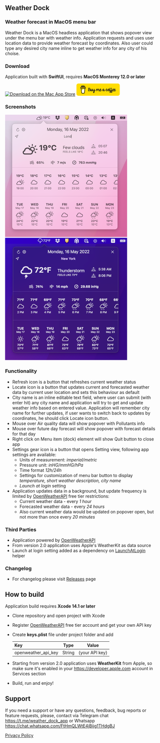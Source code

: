 ## Weather Dock
### Weather forecast in MacOS menu bar
Weather Dock is a MacOS headless application that shows popover view under the menu bar with weather info. Application requests and uses user location data to provide weather forecast by coordinates. Also user could type any desired city name inline to get weather info for any city of his choise.
### Download
Application built with **SwiftUI**, requires **MacOS Monterey 12.0 or later**

[![Download on the Mac App Store](https://tools.applemediaservices.com/api/badges/download-on-the-mac-app-store/black/en-us?size=250x83&releaseDate=1615852800)](https://apps.apple.com/app/id1624480719)
[<img src="/docs/images/bmac.png" alt="Buy me a coffee" height="40"/>](https://www.buymeacoffee.com/astep)
### Screenshots
![Light mode screenshot](/docs/images/screen1.png "Light mode screenshot") ![Dark mode screenshot](/docs/images/screen2.png "Dark mode screenshot")
### Functionality
- Refresh icon is a button that refreshes current weather status
- Locate icon is a button that updates current and forecasted weather data by current user location and sets this behaviour as default
- City name is an inline editable text field, where user can submit (with enter hit) any city name and application will try to get and update weather info based on entered value. Application will remember city name for further updates, if user wants to switch back to updates by coordinates, he should click Locate icon button.
- Mouse over Air quality data will show popover with Pollutants info
- Mouse over future day forecast will show popover with forecast details for that day
- Right click on Menu item (dock) element will show Quit button to close app 
- Settings gear icon is a button that opens Setting view, following app settings are available:
    - Units of measurement: *imperial/metric*
    - Pressure unit: *inHG/mmHG/hPa*
    - Time format *12h/24h*
    - Settings for customization of menu bar button to display *temperature, short weather description, city name*
    - *Launch at login* setting
- Application updates data in a background, but update frequency is limited by [OpenWeatherAPI](https://openweathermap.org/api) free tier restrictions: 
    - Current weather data - every *1 hour*
    - Forecasted weather data - every *24 hours*
    - Also current weather data would be updated on popover open, but not more than once every *20 minutes*
    
### Third Parties
 - Application powered by [OpenWeatherAPI](https://openweathermap.org/api)
 - From version 2.0 application uses Apple's WeatherKit as data source
 - Launch at login setting added as a dependency on [LaunchAtLogin](https://github.com/sindresorhus/LaunchAtLogin) helper
 
### Changelog
 - For changelog please visit [Releases](https://github.com/AlexStepanischev/WeatherDock/releases) page
 
## How to build
Application build requires **Xcode 14.1 or later**
- Clone repository and open project with Xcode
- Register [OpenWeatherAPI](https://openweathermap.org/api) free tier account and get your own API key
- Create **keys.plist** file under project folder and add 

    | Key | Type | Value |
    | ------------- |:-------------:|:-------------:|
    | openweather_api_key | String | {your API key} |
- Starting from version 2.0 application uses **WeatherKit** from Apple, so make sure it's enabled in your https://developer.apple.com account in Services section
- Build, run and enjoy!

## Support
If you need a support or have any questions, feedback, bug reports or feature requests, please, contact via Telegram chat https://t.me/weather_dock_app or Whatsapp https://chat.whatsapp.com/FtHmQLWtE4jBijg1THdgBJ

[Privacy Policy](https://alexstepanischev.github.io/WeatherDock/)
